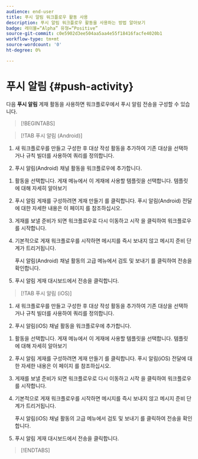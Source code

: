 ```yaml
---
audience: end-user
title: 푸시 알림 워크플로우 활동 사용
description: 푸시 알림 워크플로우 활동을 사용하는 방법 알아보기
badge: 레이블=“Alpha” 유형=“Positive”
source-git-commit: c0e5902d3ee504aa5aa4e55f18416facfe4020b1
workflow-type: tm+mt
source-wordcount: '0'
ht-degree: 0%

---
```



# 푸시 알림 {#push-activity}

다음 **푸시 알림** 게재 활동을 사용하면 워크플로우에서 푸시 알림 전송을 구성할 수 있습니다.

>[!BEGINTABS]

>[!TAB 푸시 알림 (Android)]

1. 새 워크플로우를 만들고 구성한 후 대상 작성 활동을 추가하여 기존 대상을 선택하거나 규칙 빌더를 사용하여 쿼리를 정의합니다.

1. 푸시 알림(Android) 채널 활동을 워크플로우에 추가합니다.

<!--
1. Select the Type of delivery:

    * Single delivery: Choose this option if you want the push notification to be sent only once. You have the flexibility to choose whether or not to include an outbound transition from this activity.

    * Recurring delivery: Choose this option if you want the push notification to be sent multiple times based on a defined frequency. The frequency can be configured using a Scheduler activity, allowing you to schedule the push notification to be sent at regular intervals.
-->

1. 활동을 선택합니다. 게재 메뉴에서 이 게재에 사용할 템플릿을 선택합니다. 템플릿에 대해 자세히 알아보기

1. 푸시 알림 게재를 구성하려면 게재 만들기 를 클릭합니다. 푸시 알림(Android) 전달에 대한 자세한 내용은 이 페이지 를 참조하십시오.

1. 게재를 보낼 준비가 되면 워크플로우로 다시 이동하고 시작 을 클릭하여 워크플로우를 시작합니다.

1. 기본적으로 게재 워크플로우를 시작하면 메시지를 즉시 보내지 않고 메시지 준비 단계가 트리거됩니다.

   푸시 알림(Android) 채널 활동의 고급 메뉴에서 검토 및 보내기 를 클릭하여 전송을 확인합니다.

1. 푸시 알림 게재 대시보드에서 전송을 클릭합니다.

>[!TAB 푸시 알림 (iOS)]

1. 새 워크플로우를 만들고 구성한 후 대상 작성 활동을 추가하여 기존 대상을 선택하거나 규칙 빌더를 사용하여 쿼리를 정의합니다.

1. 푸시 알림(iOS) 채널 활동을 워크플로우에 추가합니다.

<!--
1. Select the Type of delivery:

    * Single delivery: Choose this option if you want the push notification to be sent only once. You have the flexibility to choose whether or not to include an outbound transition from this activity.

    * Recurring delivery: Choose this option if you want the push notification to be sent multiple times based on a defined frequency. The frequency can be configured using a Scheduler activity, allowing you to schedule the push notification to be sent at regular intervals.
-->

1. 활동을 선택합니다. 게재 메뉴에서 이 게재에 사용할 템플릿을 선택합니다. 템플릿에 대해 자세히 알아보기

1. 푸시 알림 게재를 구성하려면 게재 만들기 를 클릭합니다. 푸시 알림(iOS) 전달에 대한 자세한 내용은 이 페이지 를 참조하십시오.

1. 게재를 보낼 준비가 되면 워크플로우로 다시 이동하고 시작 을 클릭하여 워크플로우를 시작합니다.

1. 기본적으로 게재 워크플로우를 시작하면 메시지를 즉시 보내지 않고 메시지 준비 단계가 트리거됩니다.

   푸시 알림(iOS) 채널 활동의 고급 메뉴에서 검토 및 보내기 를 클릭하여 전송을 확인합니다.

1. 푸시 알림 게재 대시보드에서 전송을 클릭합니다.

>[!ENDTABS]